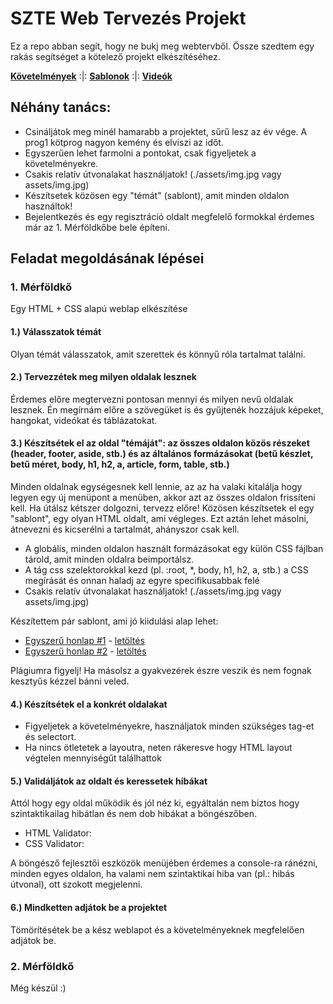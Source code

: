 # SZTE Web Tervezés Projekt

Ez a repo abban segít, hogy ne bukj meg webtervből. Össze szedtem egy rakás segítséget a kötelező projekt elkészítéséhez.

**[Követelmények](https://github.com/BarnaGergely/SZTEWebtervProjekt/tree/main/kovetelmenyek)** :|: **[Sablonok](https://github.com/BarnaGergely/SZTEWebtervProjekt/tree/main/sablonok)** :|: **[Videók]()**

## Néhány tanács:

- Csináljátok meg minél hamarabb a projektet, sűrű lesz az év vége. A prog1 kötprog nagyon kemény és elviszi az időt.
- Egyszerűen lehet farmolni a pontokat, csak figyeljetek a követelményekre.
- Csakis relatív útvonalakat használjatok! (./assets/img.jpg vagy assets/img.jpg)
- Készítsetek közösen egy "témát" (sablont), amit minden oldalon használtok!
- Bejelentkezés és egy regisztráció oldalt megfelelő formokkal érdemes már az 1. Mérföldkőbe bele építeni.

## Feladat megoldásának lépései

### 1. Mérföldkő

Egy HTML + CSS alapú weblap elkészítése

#### 1.) Válasszatok témát

Olyan témát válasszatok, amit szerettek és könnyű róla tartalmat találni.

#### 2.) Tervezzétek meg milyen oldalak lesznek

Érdemes előre megtervezni pontosan mennyi és milyen nevű oldalak lesznek. Én megírnám előre a szövegüket is és gyűjtenék hozzájuk képeket, hangokat, videókat és táblázatokat.

#### 3.) Készítsétek el az oldal "témáját": az összes oldalon közös részeket (header, footer, aside, stb.) és az általános formázásokat (betű készlet, betű méret, body, h1, h2, a, article, form, table, stb.)

Minden oldalnak egységesnek kell lennie, az az ha valaki kitalálja hogy legyen egy új menüpont a menüben, akkor azt az összes oldalon frissíteni kell. Ha útálsz kétszer dolgozni, tervezz előre! Közösen készítsetek el egy "sablont", egy olyan HTML oldalt, ami végleges. Ezt aztán lehet másolni, átnevezni és kicserélni a tartalmát, ahányszor csak kell.

- A globális, minden oldalon használt formázásokat egy külön CSS fájlban tárold, amit minden oldalra beimportálsz.
- A tág css szelektorokkal kezd (pl. :root, \*, body, h1, h2, a, stb.) a CSS megírását és onnan haladj az egyre specifikusabbak felé
- Csakis relatív útvonalakat használjatok! (./assets/img.jpg vagy assets/img.jpg)

Készítettem pár sablont, ami jó kiidulási alap lehet:

- [Egyszerű honlap #1](https://barnagergely.github.io/SZTEWebtervProjekt/sablonok/merfolko1/simple-website-1/) - [letöltés](https://github.com/BarnaGergely/SZTEWebtervProjekt/raw/main/sablonok/merfoldko1/simple-website-2.zip)
- [Egyszerű honlap #2](https://barnagergely.github.io/SZTEWebtervProjekt/sablonok/merfolko1/simple-website-2/) - [letöltés](https://github.com/BarnaGergely/SZTEWebtervProjekt/raw/main/sablonok/merfoldko1/simple-website-2.zip)

Plágiumra figyelj! Ha másolsz a gyakvezérek észre veszik és nem fognak kesztyűs kézzel bánni veled.

#### 4.) Készítsétek el a konkrét oldalakat

- Figyeljetek a követelményekre, használjatok minden szükséges tag-et és selectort.
- Ha nincs ötletetek a layoutra, neten rákeresve hogy HTML layout végtelen mennyiségűt találhattok

#### 5.) Validáljátok az oldalt és keressetek hibákat

Attól hogy egy oldal működik és jól néz ki, egyáltalán nem biztos hogy szintaktikailag hibátlan és nem dob hibákat a böngészőben.

- HTML Validator:
- CSS Validator:

A böngésző fejlesztői eszközök menüjében érdemes a console-ra ránézni, minden egyes oldalon, ha valami nem szintaktikai hiba van (pl.: hibás útvonal), ott szokott megjelenni.

#### 6.) Mindketten adjátok be a projektet

Tömörítésétek be a kész weblapot és a követelményeknek megfelelően adjátok be.

### 2. Mérföldkő

Még készül :)
